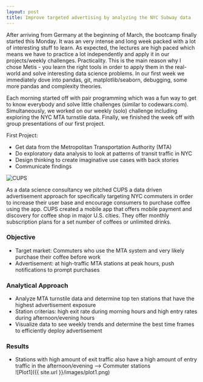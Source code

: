 ```yaml
---
layout: post
title: Improve targeted advertising by analyzing the NYC Subway data
---
```


After arriving from Germany at the beginning of March, the bootcamp finally started this Monday. It was an very intense and long week packed with a lot of interesting stuff to learn. 
As expected, the lectures are high paced which means we have to practice a lot independently and apply it in our projects/weekly challenges. 
Practicality. This is the main reason why I chose Metis - you learn the right tools in order to apply them in the real-world and solve interesting data science problems. In our first week we immediately dove into pandas, git, matplotlib/seaborn, debugging, some more pandas and complexity theories.

Each morning started off with pair programming which was a fun way to get to know everybody and solve little challenges (similar to codewars.com). Simultaneously, we worked on our weekly (solo) challenge including exploring the NYC MTA turnstile data. Finally, we finished the week off with group presentations of our first project. 

First Project:
- Get data from the Metropolitan Transportation Authority (MTA)
- Do exploratory data analysis to look at patterns of transit traffic in NYC
- Design thinking to create imaginative use cases with back stories
- Communicate findings  
  
  
![CUPS](https://cdn.cupsapp.com/website/images/footer_logo.png)  

As a data science consultancy we pitched CUPS a data driven advertisement approach for specifically targeting NYC commuters in order to increase their user base and encourage consumers to purchase coffee using the app. CUPS created a mobile app that offers mobile payment and discovery for coffee shop in major U.S. cities. They offer monthly subscription plans for a set number of coffees or unlimited drinks.  

### Objective  
- Target market: Commuters who use the MTA system and very likely purchase their coffee before work  
- Advertisement: at high-traffic MTA stations at peak hours, push notifications to prompt purchases  

### Analytical Approach
- Analyze MTA turnstile data and determine top ten stations that have the highest advertisement exposure
- Station criterias: high exit rate during morning hours and high entry rates during afternoon/evening hours  
- Visualize data to see weekly trends and determine the best time frames to efficiently deploy  advertisement  

### Results  
- Stations with high amount of exit traffic also have a high amount of entry traffic in the afternoon/evening --> Commuter stations  
![Plot1]({{ site.url }}/images/plot1.png)  



